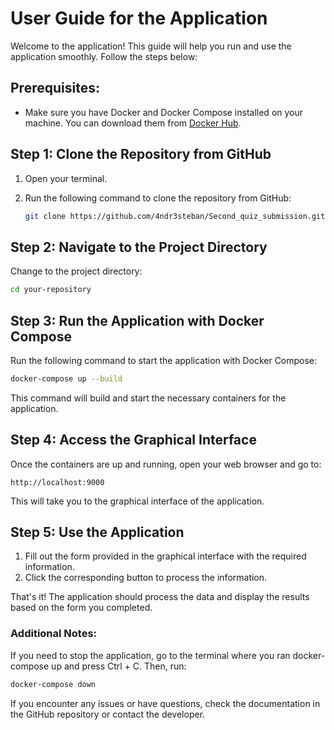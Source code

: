 # User Guide for the Application

Welcome to the application! This guide will help you run and use the application smoothly. Follow the steps below:

## Prerequisites:

- Make sure you have Docker and Docker Compose installed on your machine. You can download them from [Docker Hub](https://hub.docker.com/).

## Step 1: Clone the Repository from GitHub

1. Open your terminal.
2. Run the following command to clone the repository from GitHub:

   ```bash
   git clone https://github.com/4ndr3steban/Second_quiz_submission.git
	```

## Step 2: Navigate to the Project Directory

Change to the project directory:

  

```bash
cd your-repository
```

## Step 3: Run the Application with Docker Compose

Run the following command to start the application with Docker Compose:

```bash
docker-compose up --build
```

This command will build and start the necessary containers for the application.

## Step 4: Access the Graphical Interface

Once the containers are up and running, open your web browser and go to:

```plaintext
http://localhost:9000
```

This will take you to the graphical interface of the application.

## Step 5: Use the Application

1. Fill out the form provided in the graphical interface with the required information.
2. Click the corresponding button to process the information.

That's it! The application should process the data and display the results based on the form you completed.

  ### Additional Notes:

If you need to stop the application, go to the terminal where you ran docker-compose up and press Ctrl + C. Then, run:

```bash
docker-compose down
```
If you encounter any issues or have questions, check the documentation in the GitHub repository or contact the developer.